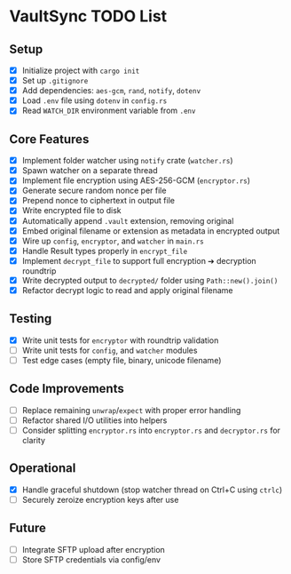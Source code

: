 # VaultSync TODO List

## Setup

- [x] Initialize project with `cargo init`
- [x] Set up `.gitignore`
- [x] Add dependencies: `aes-gcm`, `rand`, `notify`, `dotenv`
- [x] Load `.env` file using `dotenv` in `config.rs`
- [x] Read `WATCH_DIR` environment variable from `.env`

## Core Features

- [x] Implement folder watcher using `notify` crate (`watcher.rs`)
- [x] Spawn watcher on a separate thread
- [x] Implement file encryption using AES-256-GCM (`encryptor.rs`)
- [x] Generate secure random nonce per file
- [x] Prepend nonce to ciphertext in output file
- [x] Write encrypted file to disk
- [x] Automatically append `.vault` extension, removing original
- [x] Embed original filename or extension as metadata in encrypted output
- [x] Wire up `config`, `encryptor`, and `watcher` in `main.rs`
- [x] Handle Result types properly in `encrypt_file`
- [x] Implement `decrypt_file` to support full encryption ➔ decryption roundtrip
- [x] Write decrypted output to `decrypted/` folder using `Path::new().join()`
- [x] Refactor decrypt logic to read and apply original filename

## Testing

- [x] Write unit tests for `encryptor` with roundtrip validation
- [ ] Write unit tests for `config`, and `watcher` modules
- [ ] Test edge cases (empty file, binary, unicode filename)

## Code Improvements

- [ ] Replace remaining `unwrap`/`expect` with proper error handling
- [ ] Refactor shared I/O utilities into helpers
- [ ] Consider splitting `encryptor.rs` into `encryptor.rs` and `decryptor.rs` for clarity

## Operational

- [x] Handle graceful shutdown (stop watcher thread on Ctrl+C using `ctrlc`)
- [ ] Securely zeroize encryption keys after use

## Future

- [ ] Integrate SFTP upload after encryption
- [ ] Store SFTP credentials via config/env
